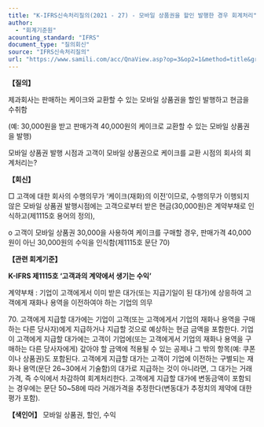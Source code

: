```yaml
---
title: "K-IFRS신속처리질의(2021 - 27) - 모바일 상품권을 할인 발행한 경우 회계처리"
author:
  - "회계기준원"
acounting_standard: "IFRS"
document_type: "질의회신"
source: "IFRS신속처리질의"
url: "https://www.samili.com/acc/QnaView.asp?op=3&op2=1&method=title&group=2124-15;1&orgcode=3&searchword=&page=22&code=K%2DIFRS%EC%8B%A0%EC%86%8D%EC%B2%98%EB%A6%AC%EC%A7%88%EC%9D%98%2D27%3A20210315"
---
```

**【질의】**

  

제과회사는 판매하는 케이크와 교환할 수 있는 모바일 상품권을 할인 발행하고 현금을 수취함

(예: 30,000원을 받고 판매가격 40,000원의 케이크로 교환할 수 있는 모바일 상품권을 발행)

모바일 상품권 발행 시점과 고객이 모바일 상품권으로 케이크를 교환 시점의 회사의 회계처리는?

  
  

**【회신】**

  

□ 고객에 대한 회사의 수행의무가 ‘케이크(재화)의 이전’이므로, 수행의무가 이행되지 않은 모바일 상품권 발행시점에는 고객으로부터 받은 현금(30,000원)은 계약부채로 인식하고(제1115호 용어의 정의),

  

o 고객이 모바일 상품권 30,000을 사용하여 케이크를 구매할 경우, 판매가격 40,000원이 아닌 30,000원의 수익을 인식함(제1115호 문단 70)

  
  

**【관련 회계기준】**

  

**K-IFRS 제1115호 ‘고객과의 계약에서 생기는 수익’**

  

계약부채 : 기업이 고객에게서 이미 받은 대가(또는 지급기일이 된 대가)에 상응하여 고객에게 재화나 용역을 이전하여야 하는 기업의 의무

  

70\. 고객에게 지급할 대가에는 기업이 고객(또는 고객에게서 기업의 재화나 용역을 구매하는 다른 당사자)에게 지급하거나 지급할 것으로 예상하는 현금 금액을 포함한다. 기업이 고객에게 지급할 대가에는 고객이 기업에(또는 고객에게서 기업의 재화나 용역을 구매하는 다른 당사자에게) 갚아야 할 금액에 적용될 수 있는 공제나 그 밖의 항목(예: 쿠폰이나 상품권)도 포함된다. 고객에게 지급할 대가는 고객이 기업에 이전하는 구별되는 재화나 용역(문단 26~30에서 기술함)의 대가로 지급하는 것이 아니라면, 그 대가는 거래가격, 즉 수익에서 차감하여 회계처리한다. 고객에게 지급할 대가에 변동금액이 포함되는 경우에는 문단 50~58에 따라 거래가격을 추정한다(변동대가 추정치의 제약에 대한 평가 포함).

  
  

**【색인어】** 모바일 상품권, 할인, 수익
